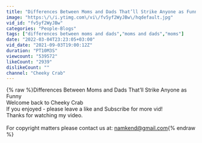 ```yaml
---
title: "Differences Between Moms and Dads That’ll Strike Anyone as Funny"
image: "https:\/\/i.ytimg.com\/vi\/fv5yf2WyJBw\/hqdefault.jpg"
vid_id: "fv5yf2WyJBw"
categories: "People-Blogs"
tags: ["differences between moms and dads","moms and dads","moms"]
date: "2022-03-04T23:23:05+03:00"
vid_date: "2021-09-03T19:00:12Z"
duration: "PT10M3S"
viewcount: "539572"
likeCount: "2939"
dislikeCount: ""
channel: "Cheeky Crab"
---
```

{% raw %}Differences Between Moms and Dads That’ll Strike Anyone as Funny<br />Welcome back to Cheeky Crab<br />If you enjoyed - please leave a like and Subscribe for more vid!<br />Thanks for watching my video.<br /><br />For copyright matters please contact us at: namkend@gmail.com{% endraw %}
